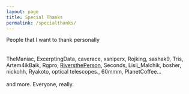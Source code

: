 ```yaml
---
layout: page
title: Special Thanks
permalink: /specialthanks/
---
```

People that I want to thank personally  
<br>
<br>
TheManiac, ExcerptingData, caverace, xsniperx, Rojking, sashak9, Tris, Artem4ikBaik, Rgpro, [RiversthePerson](/assets/image/fang.png), Seconds, Lisij_Malchik, bosher, nickohh, Ryakoto, optical telescopes., 60mmm, PlanetCoffee...
<br>
<br>and more. Everyone, really.